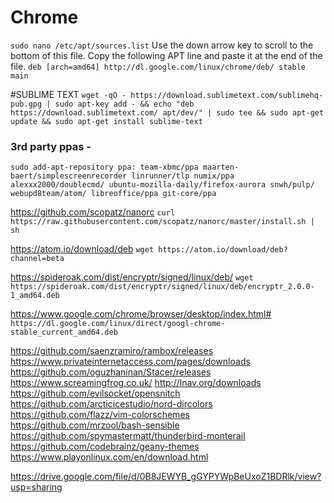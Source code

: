 # Chrome
`sudo nano /etc/apt/sources.list`
Use the down arrow key to scroll to the bottom of this file. Copy the following APT line and paste it at the end of the file.
`deb [arch=amd64] http://dl.google.com/linux/chrome/deb/ stable main`

#SUBLIME TEXT
`wget -qO - https://download.sublimetext.com/sublimehq-pub.gpg | sudo apt-key add - &&
echo "deb https://download.sublimetext.com/ apt/dev/" | sudo tee &&
sudo apt-get update &&
sudo apt-get install sublime-text`

### 3rd party ppas - 
`sudo add-apt-repository ppa:
team-xbmc/ppa
maarten-baert/simplescreenrecorder
linrunner/tlp
numix/ppa
alexxx2000/doublecmd/
ubuntu-mozilla-daily/firefox-aurora
snwh/pulp/
webupd8team/atom/
libreoffice/ppa
git-core/ppa`

https://github.com/scopatz/nanorc
`curl https://raw.githubusercontent.com/scopatz/nanorc/master/install.sh | sh`

https://atom.io/download/deb
`wget https://atom.io/download/deb?channel=beta`

https://spideroak.com/dist/encryptr/signed/linux/deb/
`wget https://spideroak.com/dist/encryptr/signed/linux/deb/encryptr_2.0.0-1_amd64.deb`

https://www.google.com/chrome/browser/desktop/index.html#
`https://dl.google.com/linux/direct/googl-chrome-stable_current_amd64.deb`

https://github.com/saenzramiro/rambox/releases 
https://www.privateinternetaccess.com/pages/downloads 
https://github.com/oguzhaninan/Stacer/releases 
https://www.screamingfrog.co.uk/ 
http://lnav.org/downloads 
https://github.com/evilsocket/opensnitch 
https://github.com/arcticicestudio/nord-dircolors 
https://github.com/flazz/vim-colorschemes 
https://github.com/mrzool/bash-sensible 
https://github.com/spymastermatt/thunderbird-monterail 
https://github.com/codebrainz/geany-themes 
https://www.playonlinux.com/en/download.html

https://drive.google.com/file/d/0B8JEWYB_gGYPYWpBeUxoZ1BDRlk/view?usp=sharing
